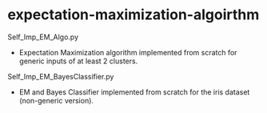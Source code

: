 # expectation-maximization-algoirthm

Self_Imp_EM_Algo.py
- Expectation Maximization algorithm implemented from scratch for generic inputs of at least 2 clusters.

Self_Imp_EM_BayesClassifier.py
- EM and Bayes Classifier implemented from scratch for the iris dataset (non-generic version).
